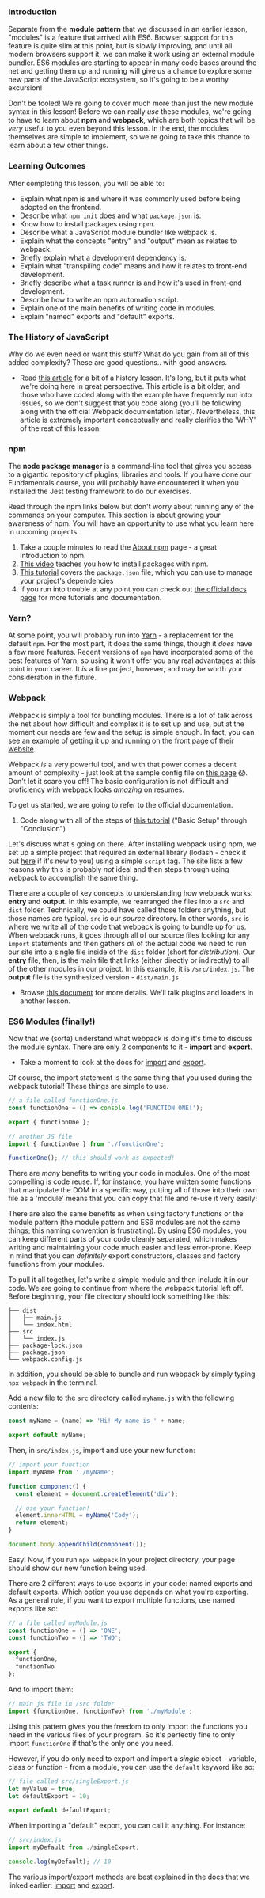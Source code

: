 ### Introduction
Separate from the __module pattern__ that we discussed in an earlier lesson, "modules" is a feature that arrived with ES6. Browser support for this feature is quite slim at this point, but is slowly improving, and until all modern browsers support it, we can make it work using an external module bundler. ES6 modules are starting to appear in many code bases around the net and getting them up and running will give us a chance to explore some new parts of the JavaScript ecosystem, so it's going to be a worthy excursion!

Don't be fooled! We're going to cover much more than just the new module syntax in this lesson! Before we can really _use_ these modules, we're going to have to learn about __npm__ and __webpack__, which are both topics that will be _very_ useful to you even beyond this lesson. In the end, the modules themselves are simple to implement, so we're going to take this chance to learn about a few other things.

### Learning Outcomes
After completing this lesson, you will be able to:

- Explain what npm is and where it was commonly used before being adopted on the frontend.
- Describe what `npm init` does and what `package.json` is.
- Know how to install packages using npm.
- Describe what a JavaScript module bundler like webpack is.
- Explain what the concepts "entry" and "output" mean as relates to webpack.
- Briefly explain what a development dependency is.
- Explain what "transpiling code" means and how it relates to front-end development.
- Briefly describe what a task runner is and how it's used in front-end development.
- Describe how to write an npm automation script.
- Explain one of the main benefits of writing code in modules.
- Explain "named" exports and "default" exports.

### The History of JavaScript

Why do we even need or want this stuff? What do you gain from all of this added complexity? These are good questions.. with good answers.

- Read [this article](https://peterxjang.com/blog/modern-javascript-explained-for-dinosaurs.html) for a bit of a history lesson. It's long, but it puts what we're doing here in great perspective. This article is a bit older, and those who have coded along with the example have frequently run into issues, so we don't suggest that you code along (you'll be following along with the official Webpack documentation later). Nevertheless, this article is extremely important conceptually and really clarifies the 'WHY' of the rest of this lesson.

### npm

The __node package manager__ is a command-line tool that gives you access to a gigantic repository of plugins, libraries and tools. If you have done our Fundamentals course, you will probably have encountered it when you installed the Jest testing framework to do our exercises.

Read through the npm links below but don't worry about running any of the commands on your computer. This section is about growing your awareness of npm. You will have an opportunity to use what you learn here in upcoming projects.

1. Take a couple minutes to read the [About npm](https://docs.npmjs.com/getting-started/what-is-npm) page - a great introduction to npm.
2. [This video](https://docs.npmjs.com/getting-started/installing-npm-packages-locally) teaches you how to install packages with npm.
3. [This tutorial](https://docs.npmjs.com/getting-started/using-a-package.json) covers the `package.json` file, which you can use to manage your project's dependencies
4. If you run into trouble at any point you can check out [the official docs page](https://docs.npmjs.com/) for more tutorials and documentation.

### Yarn?

At some point, you will probably run into [Yarn](https://yarnpkg.com/en/) - a replacement for the default `npm`. For the most part, it does the same things, though it _does_ have a few more features. Recent versions of `npm` have incorporated some of the best features of Yarn, so using it won't offer you any real advantages at this point in your career. It _is_ a fine project, however, and may be worth your consideration in the future.

### Webpack

Webpack is simply a tool for bundling modules. There is a lot of talk across the net about how difficult and complex it is to set up and use, but at the moment our needs are few and the setup is simple enough. In fact, you can see an example of getting it up and running on the front page of [their website](https://webpack.js.org/).

Webpack _is_ a very powerful tool, and with that power comes a decent amount of complexity - just look at the sample config file on [this page](https://webpack.js.org/configuration/) 😱. Don't let it scare you off! The basic configuration is not difficult and proficiency with webpack looks _amazing_ on resumes.

To get us started, we are going to refer to the official documentation.

1. Code along with all of the steps of [this tutorial](https://webpack.js.org/guides/getting-started/) ("Basic Setup" through "Conclusion")

Let's discuss what's going on there. After installing webpack using npm, we set up a simple project that required an external library (lodash - check it out [here](https://lodash.com/) if it's new to you) using a simple `script` tag. The site lists a few reasons why this is probably _not_ ideal and then steps through using webpack to accomplish the same thing.

There are a couple of key concepts to understanding how webpack works: __entry__ and __output__. In this example, we rearranged the files into a `src` and `dist` folder. Technically, we could have called those folders anything, but those names are typical. `src` is our _source_ directory. In other words, `src` is where we write all of the code that webpack is going to bundle up for us. When webpack runs, it goes through all of our source files looking for any `import` statements and then gathers _all_ of the actual code we need to run our site into a single file inside of the `dist` folder (short for _distribution_). Our __entry__ file, then, is the main file that links (either directly or indirectly) to all of the other modules in our project. In this example, it is `/src/index.js`. The __output__ file is the synthesized version - `dist/main.js`.

- Browse [this document](https://webpack.js.org/concepts/) for more details. We'll talk plugins and loaders in another lesson.

### ES6 Modules (finally!)

Now that we (sorta) understand what webpack is doing it's time to discuss the module syntax. There are only 2 components to it - __import__ and __export__.

- Take a moment to look at the docs for [import](https://developer.mozilla.org/en-US/docs/Web/JavaScript/Reference/Statements/import) and [export](https://developer.mozilla.org/en-US/docs/Web/JavaScript/Reference/Statements/export).

Of course, the import statement is the same thing that you used during the webpack tutorial! These things are simple to use.

~~~javascript
// a file called functionOne.js
const functionOne = () => console.log('FUNCTION ONE!');

export { functionOne };
~~~

~~~javascript
// another JS file
import { functionOne } from './functionOne';

functionOne(); // this should work as expected!
~~~

There are _many_ benefits to writing your code in modules. One of the most compelling is code reuse. If, for instance, you have written some functions that manipulate the DOM in a specific way, putting all of those into their own file as a 'module' means that you can copy that file and re-use it very easily!

There are also the same benefits as when using factory functions or the module pattern (the module pattern and ES6 modules are not the same things; this naming convention is frustrating). By using ES6 modules, you can keep different parts of your code cleanly separated, which makes writing and maintaining your code much easier and less error-prone. Keep in mind that you can _definitely_ export constructors, classes and factory functions from your modules.

To pull it all together, let's write a simple module and then include it in our code. We are going to continue from where the webpack tutorial left off. Before beginning, your file directory should look something like this:

~~~
├── dist
│   ├── main.js
│   └── index.html
├── src
│   └── index.js
├── package-lock.json
├── package.json
└── webpack.config.js
~~~

In addition, you should be able to bundle and run webpack by simply typing `npx webpack` in the terminal.

Add a new file to the `src` directory called `myName.js` with the following contents:

~~~ javascript
const myName = (name) => 'Hi! My name is ' + name;

export default myName;
~~~

Then, in `src/index.js`, import and use your new function:

~~~javascript
// import your function
import myName from './myName';

function component() {
  const element = document.createElement('div');

  // use your function!
  element.innerHTML = myName('Cody');
  return element;
}

document.body.appendChild(component());
~~~

Easy! Now, if you run `npx webpack` in your project directory, your page should show our new function being used.

There are 2 different ways to use exports in your code: named exports and default exports. Which option you use depends on what you're exporting. As a general rule, if you want to export multiple functions, use named exports like so:

~~~javascript
// a file called myModule.js
const functionOne = () => 'ONE';
const functionTwo = () => 'TWO';

export {
  functionOne,
  functionTwo
};
~~~

And to import them:

~~~javascript
// main js file in /src folder
import {functionOne, functionTwo} from './myModule';
~~~

Using this pattern gives you the freedom to only import the functions you need in the various files of your program. So it's perfectly fine to only import `functionOne` if that's the only one you need.

However, if you do only need to export and import a _single_ object - variable, class or function - from a module, you can use the `default` keyword like so: 

~~~javascript
// file called src/singleExport.js
let myValue = true;
let defaultExport = 10;

export default defaultExport;
~~~

When importing a "default" export, you can call it anything. For instance:

~~~javascript
// src/index.js
import myDefault from ./singleExport;

console.log(myDefault); // 10
~~~

The various import/export methods are best explained in the docs that we linked earlier: [import](https://developer.mozilla.org/en-US/docs/Web/JavaScript/Reference/Statements/import) and [export](https://developer.mozilla.org/en-US/docs/Web/JavaScript/Reference/Statements/export).
